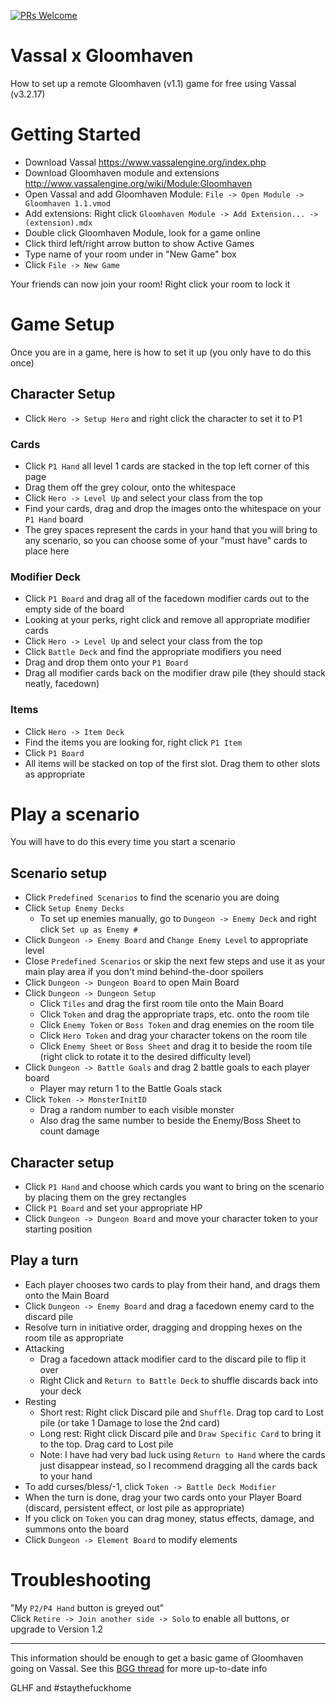 [![PRs Welcome](https://img.shields.io/badge/PRs-welcome-brightgreen.svg?style=flat-square)](http://makeapullrequest.com)

# Vassal x Gloomhaven
How to set up a remote Gloomhaven (v1.1) game for free using Vassal (v3.2.17)

# Getting Started
- Download Vassal https://www.vassalengine.org/index.php  
- Download Gloomhaven module and extensions http://www.vassalengine.org/wiki/Module:Gloomhaven  
- Open Vassal and add Gloomhaven Module: `File -> Open Module -> Gloomhaven 1.1.vmod`  
- Add extensions: Right click `Gloomhaven Module -> Add Extension... -> (extension).mdx`  
- Double click Gloomhaven Module, look for a game online
- Click third left/right arrow button to show Active Games
- Type name of your room under in "New Game" box
- Click `File -> New Game`  

Your friends can now join your room! Right click your room to lock it

# Game Setup
Once you are in a game, here is how to set it up (you only have to do this once)

## Character Setup
- Click `Hero -> Setup Hero` and right click the character to set it to P1
### Cards
- Click `P1 Hand` all level 1 cards are stacked in the top left corner of this page
- Drag them off the grey colour, onto the whitespace
- Click `Hero -> Level Up` and select your class from the top
- Find your cards, drag and drop the images onto the whitespace on your `P1 Hand` board
- The grey spaces represent the cards in your hand that you will bring to any scenario, so you can choose some of your "must have" cards to place here
### Modifier Deck
- Click `P1 Board` and drag all of the facedown modifier cards out to the empty side of the board
- Looking at your perks, right click and remove all appropriate modifier cards
- Click `Hero -> Level Up` and select your class from the top
- Click `Battle Deck` and find the appropriate modifiers you need
- Drag and drop them onto your `P1 Board`
- Drag all modifier cards back on the modifier draw pile (they should stack neatly, facedown)
### Items
- Click `Hero -> Item Deck`
- Find the items you are looking for, right click `P1 Item`
- Click `P1 Board`
- All items will be stacked on top of the first slot. Drag them to other slots as appropriate

# Play a scenario
You will have to do this every time you start a scenario
## Scenario setup
- Click `Predefined Scenarios` to find the scenario you are doing
- Click `Setup Enemy Decks`
  - To set up enemies manually, go to `Dungeon -> Enemy Deck` and right click `Set up as Enemy #`
- Click `Dungeon -> Enemy Board` and `Change Enemy Level` to appropriate level
- Close `Predefined Scenarios` or skip the next few steps and use it as your main play area if you don't mind behind-the-door spoilers
- Click `Dungeon -> Dungeon Board` to open Main Board
- Click `Dungeon -> Dungeon Setup`
  - Click `Tiles` and drag the first room tile onto the Main Board
  - Click `Token` and drag the appropriate traps, etc. onto the room tile
  - Click `Enemy Token` or `Boss Token` and drag enemies on the room tile
  - Click `Hero Token` and drag your character tokens on the room tile
  - Click `Enemy Sheet` or `Boss Sheet` and drag it to beside the room tile (right click to rotate it to the desired difficulty level)
- Click `Dungeon -> Battle Goals` and drag 2 battle goals to each player board
  - Player may return 1 to the Battle Goals stack
- Click `Token -> MonsterInitID`
  - Drag a random number to each visible monster
  - Also drag the same number to beside the Enemy/Boss Sheet to count damage
## Character setup
- Click `P1 Hand` and choose which cards you want to bring on the scenario by placing them on the grey rectangles
- Click `P1 Board` and set your appropriate HP
- Click `Dungeon -> Dungeon Board` and move your character token to your starting position
## Play a turn
- Each player chooses two cards to play from their hand, and drags them onto the Main Board
- Click `Dungeon -> Enemy Board` and drag a facedown enemy card to the discard pile
- Resolve turn in initiative order, dragging and dropping hexes on the room tile as appropriate
- Attacking
  - Drag a facedown attack modifier card to the discard pile to flip it over
  - Right Click and `Return to Battle Deck` to shuffle discards back into your deck
- Resting
  - Short rest: Right click Discard pile and `Shuffle`. Drag top card to Lost pile (or take 1 Damage to lose the 2nd card)
  - Long rest: Right click Discard pile and `Draw Specific Card` to bring it to the top. Drag card to Lost pile
  - Note: I have had very bad luck using `Return to Hand` where the cards just disappear instead, so I recommend dragging all the cards back to your hand
- To add curses/bless/-1, click `Token -> Battle Deck Modifier`
- When the turn is done, drag your two cards onto your Player Board (discard, persistent effect, or lost pile as appropriate)
- If you click on `Token` you can drag money, status effects, damage, and summons onto the board
- Click `Dungeon -> Element Board` to modify elements

# Troubleshooting
"My `P2/P4 Hand` button is greyed out"  
Click `Retire -> Join another side -> Solo` to enable all buttons, or upgrade to Version 1.2

---

This information should be enough to get a basic game of Gloomhaven going on Vassal. See this [BGG thread](https://boardgamegeek.com/thread/2379085/gloomhaven-vassal-module/page/1) for more up-to-date info

GLHF and #staythefuckhome

